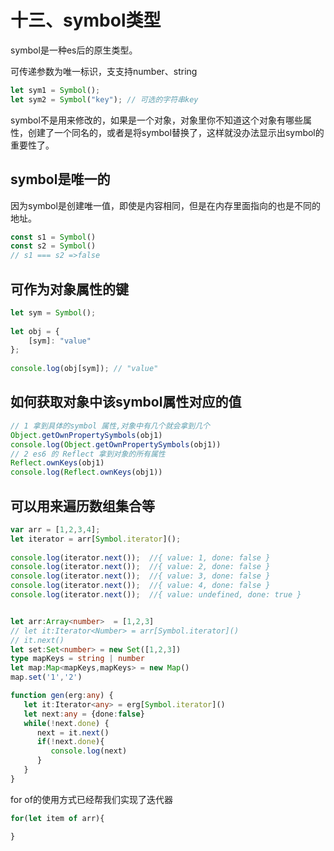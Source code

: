 # 十三、symbol类型
symbol是一种es后的原生类型。

可传递参数为唯一标识，支支持number、string

```ts
let sym1 = Symbol();
let sym2 = Symbol("key"); // 可选的字符串key
```

symbol不是用来修改的，如果是一个对象，对象里你不知道这个对象有哪些属性，创建了一个同名的，或者是将symbol替换了，这样就没办法显示出symbol的重要性了。

## symbol是唯一的

因为symbol是创建唯一值，即使是内容相同，但是在内存里面指向的也是不同的地址。

```ts
const s1 = Symbol()
const s2 = Symbol()
// s1 === s2 =>false
```

## 可作为对象属性的键
```ts
let sym = Symbol();
 
let obj = {
    [sym]: "value"
};
 
console.log(obj[sym]); // "value"
```

## 如何获取对象中该symbol属性对应的值
```ts
// 1 拿到具体的symbol 属性,对象中有几个就会拿到几个
Object.getOwnPropertySymbols(obj1)
console.log(Object.getOwnPropertySymbols(obj1))
// 2 es6 的 Reflect 拿到对象的所有属性
Reflect.ownKeys(obj1)
console.log(Reflect.ownKeys(obj1))
```


## 可以用来遍历数组集合等
```ts
var arr = [1,2,3,4];
let iterator = arr[Symbol.iterator]();
 
console.log(iterator.next());  //{ value: 1, done: false }
console.log(iterator.next());  //{ value: 2, done: false }
console.log(iterator.next());  //{ value: 3, done: false }
console.log(iterator.next());  //{ value: 4, done: false }
console.log(iterator.next());  //{ value: undefined, done: true }


let arr:Array<number>  = [1,2,3]
// let it:Iterator<Number> = arr[Symbol.iterator]()
// it.next()
let set:Set<number> = new Set([1,2,3])
type mapKeys = string | number 
let map:Map<mapKeys,mapKeys> = new Map()
map.set('1','2')

function gen(erg:any) {
   let it:Iterator<any> = erg[Symbol.iterator]()
   let next:any = {done:false}
   while(!next.done) {
      next = it.next()
      if(!next.done){
         console.log(next)
      }
   }
}
```

for of的使用方式已经帮我们实现了迭代器
```ts
for(let item of arr){

}
```